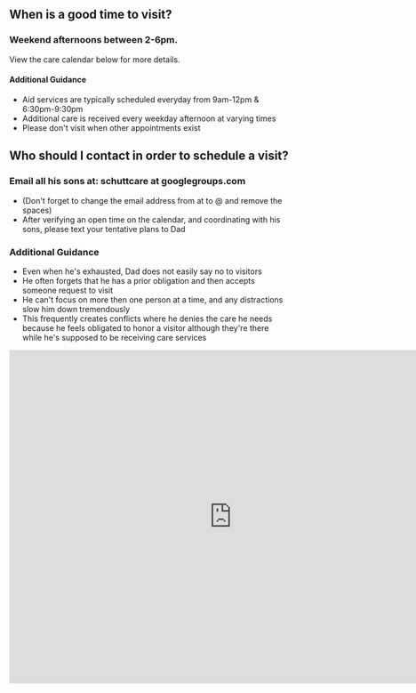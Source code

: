 ## When is a good time to visit?  
### Weekend afternoons between 2-6pm.
View the care calendar below for more details.  
#### Additional Guidance
- Aid services are typically scheduled everyday from 9am-12pm & 6:30pm-9:30pm
- Additional care is received every weekday afternoon at varying times
- Please don't visit when other appointments exist

## Who should I contact in order to schedule a visit?
### Email all his sons at: schuttcare at googlegroups.com
- (Don't forget to change the email address from at to @ and remove the spaces)
- After verifying an open time on the calendar, and coordinating with his sons, please text your tentative plans to Dad
### Additional Guidance
- Even when he's exhausted, Dad does not easily say no to visitors
- He often forgets that he has a prior obligation and then accepts someone request to visit
- He can't focus on more then one person at a time, and any distractions slow him down tremendously
- This frequently creates conflicts where he denies the care he needs because he feels obligated to honor a visitor although they're there while he's supposed to be receiving care services

<iframe src="https://calendar.google.com/calendar/embed?showTitle=0&showNav=0&showCalendars=0&height=600&wkst=1&bgcolor=%23FFFFFF&src=g3an0vd8uul6c4sroir56qjq2s%40group.calendar.google.com&color=%23691426&ctz=America%2FNew_York" style="border-width:0" width="800" height="600" frameborder="0" scrolling="no"></iframe>
